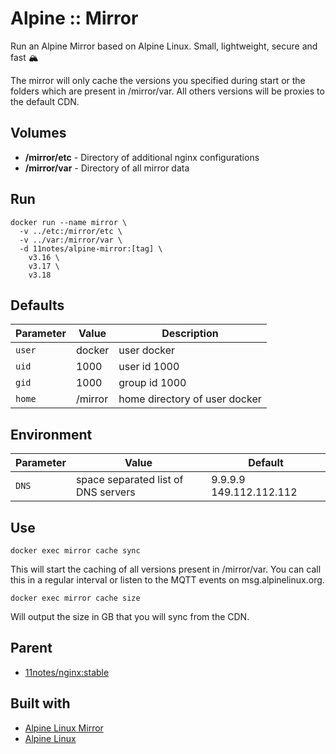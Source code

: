 # Alpine :: Mirror
Run an Alpine Mirror based on Alpine Linux. Small, lightweight, secure and fast 🏔️

The mirror will only cache the versions you specified during start or the folders which are present in /mirror/var. All others versions will be proxies to the default CDN.

## Volumes
* **/mirror/etc** - Directory of additional nginx configurations
* **/mirror/var** - Directory of all mirror data

## Run
```shell
docker run --name mirror \
  -v ../etc:/mirror/etc \
  -v ../var:/mirror/var \
  -d 11notes/alpine-mirror:[tag] \
    v3.16 \
    v3.17 \
    v3.18
```

## Defaults
| Parameter | Value | Description |
| --- | --- | --- |
| `user` | docker | user docker |
| `uid` | 1000 | user id 1000 |
| `gid` | 1000 | group id 1000 |
| `home` | /mirror | home directory of user docker |

## Environment
| Parameter | Value | Default |
| --- | --- | --- |
| `DNS` | space separated list of DNS servers | 9.9.9.9 149.112.112.112 |

## Use
```shell
docker exec mirror cache sync
```
This will start the caching of all versions present in /mirror/var. You can call this in a regular interval or listen to the MQTT events on msg.alpinelinux.org.

```shell
docker exec mirror cache size
```
Will output the size in GB that you will sync from the CDN.

## Parent
* [11notes/nginx:stable](https://github.com/11notes/docker-nginx)

## Built with
* [Alpine Linux Mirror](https://dl-cdn.alpinelinux.org/alpine)
* [Alpine Linux](https://alpinelinux.org)